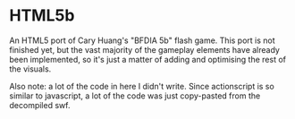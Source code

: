 # HTML5b
An HTML5 port of Cary Huang's "BFDIA 5b" flash game.
This port is not finished yet, but the vast majority of the gameplay elements have already been implemented, so it's just a matter of adding and optimising the rest of the visuals.

Also note: a lot of the code in here I didn't write. Since actionscript is so similar to javascript, a lot of the code was just copy-pasted from the decompiled swf.
